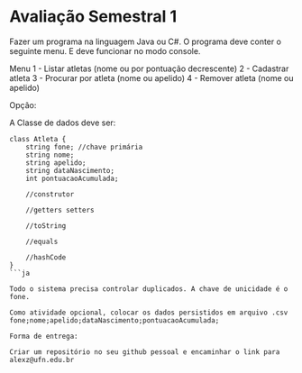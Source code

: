 # Avaliação Semestral 1

Fazer um programa na linguagem Java ou C#. O programa deve conter o seguinte menu. E deve funcionar no modo console.

Menu
    1 - Listar atletas (nome ou por pontuação decrescente)
    2 - Cadastrar atleta
    3 - Procurar por atleta (nome ou apelido)
    4 - Remover atleta (nome ou apelido)

Opção: 


A Classe de dados deve ser:
```
class Atleta {
    string fone; //chave primária
    string nome;
    string apelido;
    string dataNascimento;
    int pontuacaoAcumulada;

    //construtor

    //getters setters

    //toString

    //equals

    //hashCode
}
```ja

Todo o sistema precisa controlar duplicados. A chave de unicidade é o fone.

Como atividade opcional, colocar os dados persistidos em arquivo .csv
fone;nome;apelido;dataNascimento;pontuacaoAcumulada;

Forma de entrega:

Criar um repositório no seu github pessoal e encaminhar o link para alexz@ufn.edu.br


